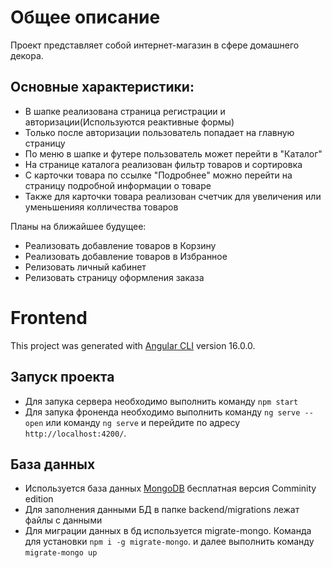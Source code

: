 # Общее описание

Проект представляет собой интернет-магазин в сфере домашнего декора.

## Основные характеристики:
- В шапке реализована страница регистрации и авторизации(Используются реактивные формы)
- Только после авторизации пользователь попадает на главную страницу
- По меню в шапке и футере пользователь может перейти в "Каталог"
- На странице каталога реализован фильтр товаров и сортировка
- С карточки товара по ссылке "Подробнее" можно перейти на страницу подробной информации о товаре
- Также для карточки товара реализован счетчик для увеличения или уменьшенияя колличества товаров


Планы на ближайшее будущее:
- Реализовать добавление товаров в Корзину
- Реализовать добавление товаров в Избранное
- Релизовать личный кабинет
- Релизовать страницу оформления заказа

# Frontend

This project was generated with [Angular CLI](https://github.com/angular/angular-cli) version 16.0.0.


## Запуск проекта

- Для запука сервера необходимо выполнить команду `npm start`
- Для запука фроненда необходимо выполнить команду `ng serve --open` или команду `ng serve` и перейдите по адресу `http://localhost:4200/`.

## База данных
- Используется база данных [MongoDB](https://www.mongodb.com/) бесплатная версия Comminity edition
- Для заполнения данными БД в папке backend/migrations лежат файлы с данными
- Для миграции данных в бд используется migrate-mongo. Команда для установки `npm i -g migrate-mongo`. и далее выполнить команду `migrate-mongo up`
